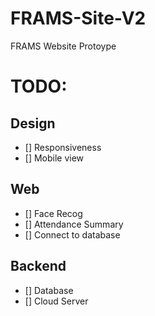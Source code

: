# FRAMS-Site-V2
FRAMS Website Protoype

# TODO:

## Design
- [] Responsiveness
- [] Mobile view

## Web
- [] Face Recog
- [] Attendance Summary
- [] Connect to database

## Backend
- [] Database
- [] Cloud Server
